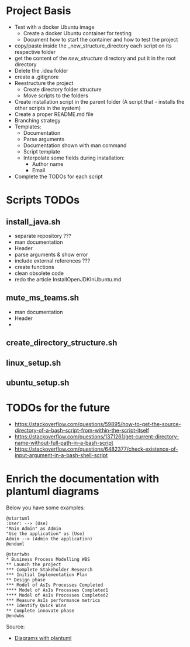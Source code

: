 
# Project Basis

- Test with a docker Ubuntu image
  - Create a docker Ubuntu container for testing
  - Document how to start the container and how to test the project
- copy/paste inside the _new_structure_directory each script on its respective folder
- get the content of the _new_structure_ directory and put it in the root directory
- Delete the .idea folder
- create a .gitignore
- Reestructure the project
  - Create directory folder structure
  - Move scripts to the folders
- Create installation script in the parent folder (A script that - installs the other scripts in the system)
- Create a proper README.md file
- Branching strategy
- Templates:
    - Documentation
    - Parse arguments
    - Documentation shown with man command
    - Script template
    - Interpolate some fields during installation:
      - Author name
      - Email
- Complete the TODOs for each script



# Scripts TODOs

## install_java.sh

- separate repository ???
- man documentation
- Header
- parse arguments & show error
- include external references ???
- create functions 
- clean obsolete code
- redo the article InstallOpenJDKInUbuntu.md

## mute_ms_teams.sh

- man documentation
- Header
- 

## create_directory_structure.sh

## linux_setup.sh

## ubuntu_setup.sh

# TODOs for the future

 - https://stackoverflow.com/questions/59895/how-to-get-the-source-directory-of-a-bash-script-from-within-the-script-itself
 - https://stackoverflow.com/questions/1371261/get-current-directory-name-without-full-path-in-a-bash-script
 - https://stackoverflow.com/questions/6482377/check-existence-of-input-argument-in-a-bash-shell-script


 # Enrich the documentation with plantuml diagrams

Below you have some examples:

```plantuml
@startuml
:User: --> (Use)
"Main Admin" as Admin
"Use the application" as (Use)
Admin --> (Admin the application)
@enduml
```


```plantuml
@startwbs
* Business Process Modelling WBS
** Launch the project
*** Complete Stakeholder Research
*** Initial Implementation Plan
** Design phase
*** Model of AsIs Processes Completed
**** Model of AsIs Processes Completed1
**** Model of AsIs Processes Completed2
*** Measure AsIs performance metrics
*** Identify Quick Wins
** Complete innovate phase
@endwbs
```

Source:
 - [Diagrams with plantuml](https://blog.anoff.io/2018-07-31-diagrams-with-plantuml/)